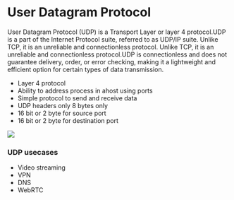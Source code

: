# User Datagram Protocol

User Datagram Protocol (UDP) is a Transport Layer or layer 4 protocol.UDP is a part of the Internet Protocol suite, referred to as UDP/IP suite. Unlike TCP, it is an unreliable and connectionless protocol. Unlike TCP, it is an unreliable and connectionless protocol.UDP is connectionless and does not guarantee delivery, order, or error checking, making it a lightweight and efficient option for certain types of data transmission.


- Layer 4 protocol
- Ability to address process in ahost using ports
- Simple protocol to send and receive data
- UDP headers only 8 bytes only
- 16 bit or  2 byte for source port
- 16 bit or  2 byte for destination port

<img src="https://media.geeksforgeeks.org/wp-content/uploads/20240226104635/UDP-header.jpg"/>

### UDP usecases
- Video streaming
- VPN
- DNS
- WebRTC
